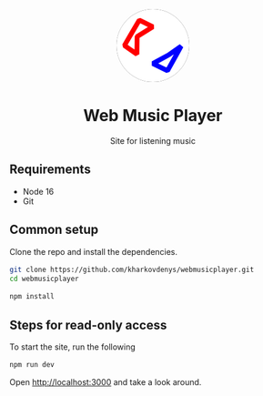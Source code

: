 <p align="center">
    <img src="https://raw.githubusercontent.com/kharkovdenys/webmusicplayer/next.js/components/SearchBar/webplayer.svg" height="128" style="background-color: black;border-radius: 50%;">
    <h1 align="center">Web Music Player</h1>
    <p align="center">Site for listening music</p>
</p>

## Requirements

* Node 16
* Git

## Common setup

Clone the repo and install the dependencies.

```bash
git clone https://github.com/kharkovdenys/webmusicplayer.git
cd webmusicplayer
```

```bash
npm install
```

## Steps for read-only access

To start the site, run the following

```bash
npm run dev
```

Open [http://localhost:3000](http://localhost:3000) and take a look around.
